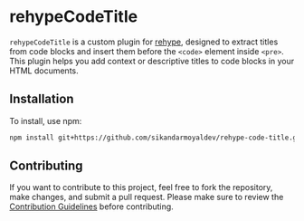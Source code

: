 # rehypeCodeTitle

`rehypeCodeTitle` is a custom plugin for [rehype](https://github.com/rehypejs/rehype), designed to extract titles from code blocks and insert them before the `<code>` element inside `<pre>`. This plugin helps you add context or descriptive titles to code blocks in your HTML documents.

## Installation

To install, use npm:

```bash
npm install git+https://github.com/sikandarmoyaldev/rehype-code-title.git
```

## Contributing

If you want to contribute to this project, feel free to fork the repository, make changes, and submit a pull request. Please make sure to review the [Contribution Guidelines](CONTRIBUTING.md) before contributing.
